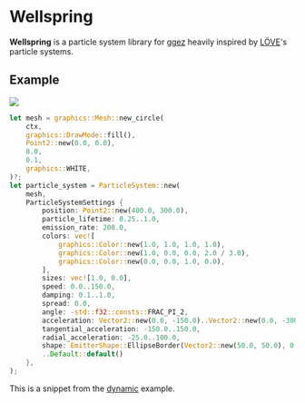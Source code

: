 # Wellspring

**Wellspring** is a particle system library for [ggez](ggez.rs) heavily inspired by [LÖVE](love2d.org)'s particle systems.

## Example

![](https://i.imgur.com/ka3UzwP.gif)

```rs
let mesh = graphics::Mesh::new_circle(
	ctx,
	graphics::DrawMode::fill(),
	Point2::new(0.0, 0.0),
	8.0,
	0.1,
	graphics::WHITE,
)?;
let particle_system = ParticleSystem::new(
	mesh,
	ParticleSystemSettings {
		position: Point2::new(400.0, 300.0),
		particle_lifetime: 0.25..1.0,
		emission_rate: 200.0,
		colors: vec![
			graphics::Color::new(1.0, 1.0, 1.0, 1.0),
			graphics::Color::new(1.0, 0.0, 0.0, 2.0 / 3.0),
			graphics::Color::new(0.0, 0.0, 1.0, 0.0),
		],
		sizes: vec![1.0, 0.0],
		speed: 0.0..150.0,
		damping: 0.1..1.0,
		spread: 0.0,
		angle: -std::f32::consts::FRAC_PI_2,
		acceleration: Vector2::new(0.0, -150.0)..Vector2::new(0.0, -300.0),
		tangential_acceleration: -150.0..150.0,
		radial_acceleration: -25.0..100.0,
		shape: EmitterShape::EllipseBorder(Vector2::new(50.0, 50.0), 0.0),
		..Default::default()
	},
);
```
This is a snippet from the [dynamic](https://github.com/tesselode/wellspring/blob/master/examples/dynamic.rs) example.
